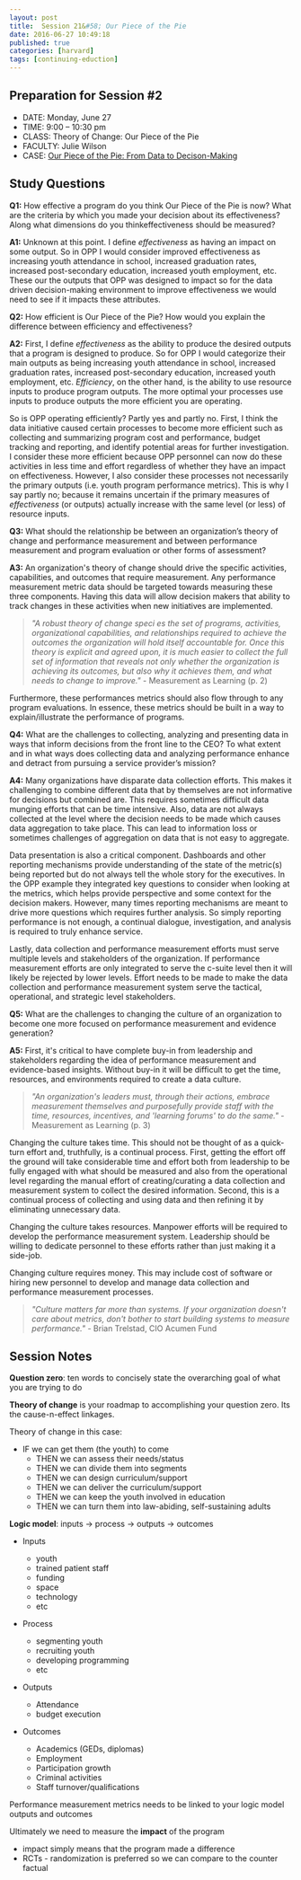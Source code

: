 ```yaml
---
layout: post
title:  Session 21&#58; Our Piece of the Pie
date: 2016-06-27 10:49:18
published: true
categories: [harvard]
tags: [continuing-eduction]
---
```


## Preparation for Session #2

- DATE: Monday, June 27
- TIME: 9:00 – 10:30 pm
- CLASS: Theory of Change: Our Piece of the Pie
- FACULTY: Julie Wilson
- CASE: [Our Piece of the Pie: From Data to Decison-Making](https://www.dropbox.com/s/u1b0lw2lkzo1w93/Case%20-%20Wilson_Our%20Piece%20of%20the%20Pie_From%20Data%20to%20Decision%20Making.pdf?dl=0)

## Study Questions

**Q1:** How effective a program do you think Our Piece of the Pie is now?  What are the criteria by which you made your decision about its effectiveness?  Along what dimensions do you thinkeffectiveness should be measured?

**A1:** Unknown at this point. I define *effectiveness* as having an impact on some output. So in OPP I would consider improved effectiveness as increasing youth attendance in school, increased graduation rates, increased post-secondary education, increased youth employment, etc. These our the outputs that OPP was designed to impact so for the data driven decision-making environment to improve effectiveness we would need to see if it impacts these attributes. 

**Q2:** How efficient is Our Piece of the Pie?  How would you explain the difference between efficiency and effectiveness?

**A2:** First, I define *effectiveness* as the ability to produce the desired outputs that a program is designed to produce. So for OPP I would categorize their main outputs as being increasing youth attendance in school, increased graduation rates, increased post-secondary education, increased youth employment, etc.  *Efficiency*, on the other hand, is the ability to use resource inputs to produce program outputs. The more optimal your processes use inputs to produce outputs the more efficient you are operating.

So is OPP operating efficiently? Partly yes and partly no.  First, I think the data initiative caused certain processes to become more efficient such as collecting and summarizing program cost and performance, budget tracking and reporting, and identify potential areas for further investigation. I consider these more efficient because OPP personnel can now do these activities in less time and effort regardless of whether they have an impact on effectiveness.  However, I also consider these processes not necessarily the primary outputs (i.e. youth program performance metrics). This is why I say partly no; because it remains uncertain if the primary measures of *effectiveness* (or outputs) actually increase with the same level (or less) of resource inputs. 

**Q3:** What should the relationship be between an organization’s theory of change and performance measurement and between performance measurement and program evaluation or other forms of assessment?

**A3:** An organization's theory of change should drive the specific activities, capabilities, and outcomes that require measurement. Any performance measurement metric data should be targeted towards measuring these three components. Having this data will allow decision makers that ability to track changes in these activities when new initiatives are implemented.

> *"A robust theory of change speci es the set of programs, activities, organizational capabilities, and relationships required to achieve the outcomes the organization will hold itself accountable for. Once this theory is explicit and agreed upon, it is much easier to collect the full set of information that reveals not only whether the organization is achieving its outcomes, but also why it achieves them, and what needs to change to improve."* - Measurement as Learning (p. 2)

Furthermore, these performances metrics should also flow through to any program evaluations. In essence, these metrics should be built in a way to explain/illustrate the performance of programs.

**Q4:** What are the challenges to collecting, analyzing and presenting data in ways that inform decisions from the front line to the CEO?  To what extent and in what ways does collecting data and analyzing performance enhance and detract from pursuing a service provider’s mission?

**A4:** Many organizations have disparate data collection efforts.  This makes it challenging to combine different data that by themselves are not informative for decisions but combined are. This requires sometimes difficult data munging efforts that can be time intensive. Also, data are not always collected at the level where the decision needs to be made which causes data aggregation to take place. This can lead to information loss or sometimes challenges of aggregation on data that is not easy to aggregate.

Data presentation is also a critical component. Dashboards and other reporting mechanisms provide understanding of the state of the metric(s) being reported but do not always tell the whole story for the executives. In the OPP example they integrated key questions to consider when looking at the metrics, which helps provide perspective and some context for the decision makers. However, many times reporting mechanisms are meant to drive more questions which requires further analysis.  So simply reporting performance is not enough, a continual dialogue, investigation, and analysis is required to truly enhance service.

Lastly, data collection and performance measurement efforts must serve multiple levels and stakeholders of the organization. If performance measurement efforts are only integrated to serve the c-suite level then it will likely be rejected by lower levels. Effort needs to be made to make the data collection and performance measurement system serve the tactical, operational, and strategic level stakeholders.

**Q5:** What are the challenges to changing the culture of an organization to become one more focused on performance measurement and evidence generation?

**A5:** First, it's critical to have complete buy-in from leadership and stakeholders regarding the idea of performance measurement and evidence-based insights. Without buy-in it will be difficult to get the time, resources, and environments required to create a data culture.  

> *"An organization's leaders must, through their actions, embrace measurement themselves and purposefully provide staff with the time, resources, incentives, and 'learning forums' to do the same."* - Measurement as Learning (p. 3)

Changing the culture takes time. This should not be thought of as a quick-turn effort and, truthfully, is a continual process. First, getting the effort off the ground will take considerable time and effort both from leadership to be fully engaged with what should be measured and also from the operational level regarding the manual effort of creating/curating a data collection and measurement system to collect the desired information. Second, this is a continual process of collecting and using data and then refining it by eliminating unnecessary data.

Changing the culture takes resources. Manpower efforts will be required to develop the performance measurement system. Leadership should be willing to dedicate personnel to these efforts rather than just making it a side-job. 

Changing culture requires money. This may include cost of software or hiring new personnel to develop and manage data collection and performance measurement processes.

>  *"Culture matters far more than systems. If your organization doesn't care about metrics, don't bother to start building systems to measure performance."* - Brian Trelstad, CIO Acumen Fund


## Session Notes

**Question zero**: ten words to concisely state the overarching goal of what you are trying to do


**Theory of change** is your roadmap to accomplishing your question zero. Its the cause-n-effect linkages.

Theory of change in this case:

- IF we can get them (the youth) to come
   - THEN we can assess their needs/status
   - THEN we can divide them into segments
   - THEN we can design curriculum/support
   - THEN we can deliver the curriculum/support
   - THEN we can keep the youth involved in education
   - THEN we can turn them into law-abiding, self-sustaining adults
   
**Logic model**: inputs &#8594; process &#8594; outputs &#8594; outcomes

- Inputs
   - youth
   - trained patient staff
   - funding
   - space
   - technology
   - etc

- Process
   - segmenting youth
   - recruiting youth
   - developing programming
   - etc
   
- Outputs
   - Attendance
   - budget execution
   
- Outcomes
   - Academics (GEDs, diplomas)
   - Employment
   - Participation growth
   - Criminal activities
   - Staff turnover/qualifications

Performance measurement metrics needs to be linked to your logic model outputs and outcomes

Ultimately we need to measure the **impact** of the program

- impact simply means that the program made a difference
- RCTs - randomization is preferred so we can compare to the counter factual





